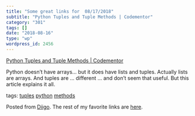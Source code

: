 ```yaml
---
title: "Some great links for  08/17/2018"
subtitle: "Python Tuples and Tuple Methods | Codementor"
category: "301"
tags: []
date: "2018-08-16"
type: "wp"
wordpress_id: 2456
---
```

[Python Tuples and Tuple Methods | Codementor](https://www.codementor.io/mgalarny/python-tuples-and-tuple-methods-m6a1p6lbo?utm_swu=7179) 

Python doesn’t have arrays… but it does have lists and tuples. Actually lists are arrays. And tuples are … different … and don’t seem that useful. But this article explains it all.

 tags: [tuples](https://www.diigo.com/user/pitosalas/tuples) [python](https://www.diigo.com/user/pitosalas/python) [methods](https://www.diigo.com/user/pitosalas/methods)

Posted from [Diigo](https://www.diigo.com). The rest of my favorite links are [here](https://www.diigo.com/user/pitosalas).
